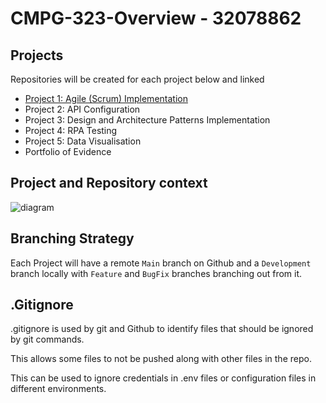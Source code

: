 # CMPG-323-Overview - 32078862

## Projects

Repositories will be created for each project below and linked

- [Project 1: Agile (Scrum) Implementation](https://github.com/playtunes100/CMPG-323-Overview-32078862)
- Project 2: API Configuration
- Project 3: Design and Architecture Patterns Implementation
- Project 4: RPA Testing
- Project 5: Data Visualisation
- Portfolio of Evidence

## Project and Repository context

![diagram](https://github.com/playtunes100/CMPG-323-Overview-32078862/blob/7e2ee25eea5fd5a83dc15d54578a7a6897adf0f8/Untitled%20Diagram.drawio.png)

## Branching Strategy

Each Project will have a remote `Main` branch on Github and a `Development` branch locally with `Feature` and `BugFix` branches branching out from it.

## .Gitignore

.gitignore is used by git and Github to identify files that should be ignored by git commands.

This allows some files to not be pushed along with other files in the repo.

This can be used to ignore credentials in .env files or configuration files in different environments.
